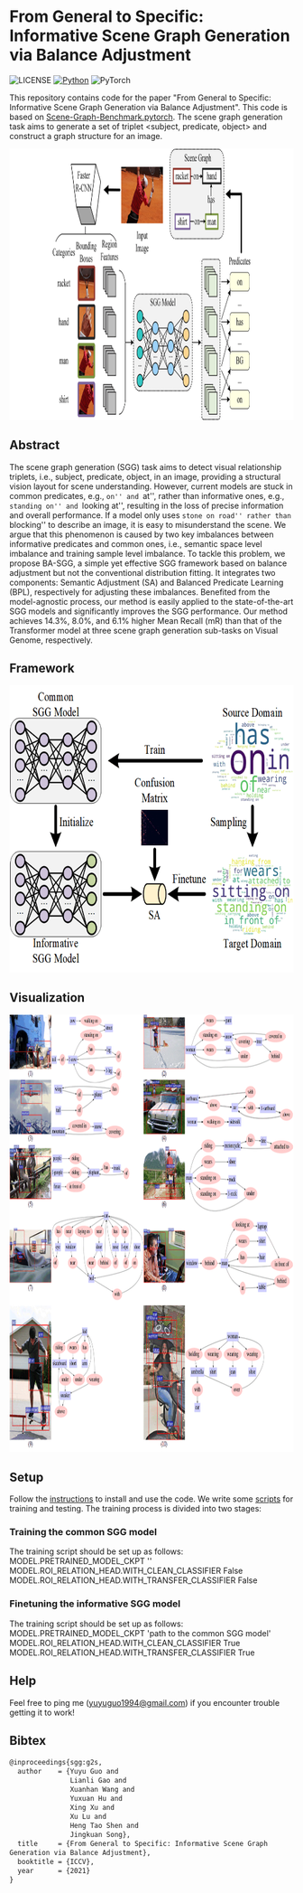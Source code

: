 # From General to Specific: Informative Scene Graph Generation via Balance Adjustment

![LICENSE](https://img.shields.io/badge/license-MIT-green)
[![Python](https://img.shields.io/badge/python-3.7-blue.svg)](https://www.python.org/)
![PyTorch](https://img.shields.io/badge/pytorch-1.2.0-%237732a8)

This repository contains code for the paper "From General to Specific: Informative Scene Graph Generation via Balance Adjustment". This code is based on [Scene-Graph-Benchmark.pytorch](https://github.com/KaihuaTang/Scene-Graph-Benchmark.pytorch). The scene graph generation task aims to generate a set of triplet <subject, predicate, object> and construct a graph structure for an image.
<div align=center><img width="672" height="480" src=demo/framework_generalSGG.png/></div>

## Abstract
The scene graph generation (SGG) task aims to detect visual relationship triplets, i.e., subject, predicate, object, in an image, providing a structural vision layout for scene understanding. However, current models are stuck in common predicates, e.g., ``on'' and ``at'', rather than informative ones, e.g., ``standing on'' and ``looking at'', resulting in the loss of precise information and overall performance. If a model only uses ``stone on road'' rather than ``blocking'' to describe an image, it is easy to misunderstand the scene. We argue that this phenomenon is caused by two key imbalances between informative predicates and common ones, i.e., semantic space level imbalance and training sample level imbalance. To tackle this problem, we propose BA-SGG, a simple yet effective SGG framework based on balance adjustment but not the conventional distribution fitting. It integrates two components: Semantic Adjustment (SA) and Balanced Predicate Learning (BPL), respectively for adjusting these imbalances. Benefited from the model-agnostic process, our method is easily applied to the state-of-the-art SGG models and significantly improves the SGG performance. Our method achieves 14.3%, 8.0%, and 6.1% higher Mean Recall (mR) than that of the Transformer model at three scene graph generation sub-tasks on Visual Genome, respectively. 

## Framework
<div align=center><img width="672" height="508" src=demo/framework_G2ST.png/></div>


## Visualization
<div align=center><img width="994" height="774" src=demo/vis_res_supp1.png/></div>

## Setup 
Follow the [instructions](https://github.com/KaihuaTang/Scene-Graph-Benchmark.pytorch) to install and use the code. We write some [scripts](https://github.com/ZhuGeKongKong/SSG-G2S/tree/main/scripts) for training and testing.
The training process is divided into two stages:
### Training the common SGG model
The training script should be set up as follows: \
    MODEL.PRETRAINED_MODEL_CKPT '' \
    MODEL.ROI_RELATION_HEAD.WITH_CLEAN_CLASSIFIER False \
    MODEL.ROI_RELATION_HEAD.WITH_TRANSFER_CLASSIFIER False  
### Finetuning the informative SGG model
The training script should be set up as follows: \
    MODEL.PRETRAINED_MODEL_CKPT 'path to the common SGG model' \
    MODEL.ROI_RELATION_HEAD.WITH_CLEAN_CLASSIFIER True \
    MODEL.ROI_RELATION_HEAD.WITH_TRANSFER_CLASSIFIER True  

## Help

Feel free to ping me (yuyuguo1994@gmail.com) if you encounter trouble getting it to work!

## Bibtex

```
@inproceedings{sgg:g2s,
  author    = {Yuyu Guo and
               Lianli Gao and
               Xuanhan Wang and
               Yuxuan Hu and
               Xing Xu and
               Xu Lu and
               Heng Tao Shen and
               Jingkuan Song},
  title     = {From General to Specific: Informative Scene Graph Generation via Balance Adjustment},
  booktitle = {ICCV},
  year      = {2021}
}
```

